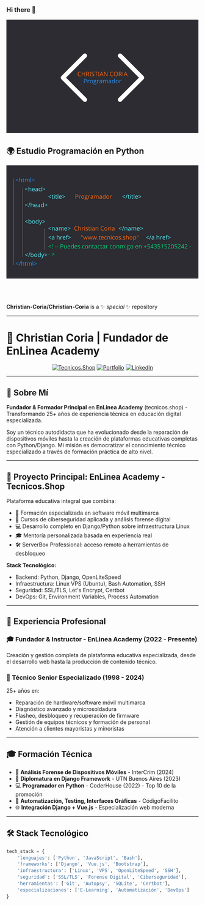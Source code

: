 ### Hi there 👋 
![Banner](./2.png)

## 🌍 Estudio Programación en Python
![Python Study](./1.png)

<br/><br/>

**Christian-Coria/Christian-Coria** is a ✨ *special* ✨ repository

---

# 👋 Christian Coria | Fundador de EnLinea Academy

<div align="center">
  
  [![Tecnicos.Shop](https://img.shields.io/badge/🚀_Proyecto_Principal-Tecnicos.Shop-blue?style=for-the-badge)](https://tecnicos.shop)
  [![Portfolio](https://img.shields.io/badge/Portfolio-Visitar-green?style=for-the-badge)](https://tecnicos.shop/portfolio/)
  [![LinkedIn](https://img.shields.io/badge/LinkedIn-Conectar-0077B5?style=for-the-badge&logo=linkedin)](https://linkedin.com/in/christian-coria)
  
</div>

---

## 🎯 Sobre Mí

**Fundador & Formador Principal** en **EnLinea Academy** (tecnicos.shop) - Transformando 25+ años de experiencia técnica en educación digital especializada.

Soy un técnico autodidacta que ha evolucionado desde la reparación de dispositivos móviles hasta la creación de plataformas educativas completas con Python/Django. Mi misión es democratizar el conocimiento técnico especializado a través de formación práctica de alto nivel.

---

## 🚀 Proyecto Principal: **EnLinea Academy - Tecnicos.Shop**

Plataforma educativa integral que combina:
- 📱 Formación especializada en software móvil multimarca
- 🔐 Cursos de ciberseguridad aplicada y análisis forense digital
- 💻 Desarrollo completo en Django/Python sobre infraestructura Linux
- 🎓 Mentoría personalizada basada en experiencia real
- 🛠️ ServerBox Professional: acceso remoto a herramientas de desbloqueo

**Stack Tecnológico:**
- Backend: Python, Django, OpenLiteSpeed
- Infraestructura: Linux VPS (Ubuntu), Bash Automation, SSH
- Seguridad: SSL/TLS, Let's Encrypt, Certbot
- DevOps: Git, Environment Variables, Process Automation

---

## 💼 Experiencia Profesional

### 🎓 Fundador & Instructor - EnLinea Academy (2022 - Presente)
Creación y gestión completa de plataforma educativa especializada, desde el desarrollo web hasta la producción de contenido técnico.

### 🔧 Técnico Senior Especializado (1998 - 2024)
25+ años en:
- Reparación de hardware/software móvil multimarca
- Diagnóstico avanzado y microsoldadura
- Flasheo, desbloqueo y recuperación de firmware
- Gestión de equipos técnicos y formación de personal
- Atención a clientes mayoristas y minoristas

---

## 🎓 Formación Técnica

- 🎯 **Análisis Forense de Dispositivos Móviles** - InterCrim (2024)
- 🐍 **Diplomatura en Django Framework** - UTN Buenos Aires (2023)
- 💻 **Programador en Python** - CoderHouse (2022) - Top 10 de la promoción
- 🔧 **Automatización, Testing, Interfaces Gráficas** - CódigoFacilito
- 🌐 **Integración Django + Vue.js** - Especialización web moderna

---

## 🛠️ Stack Tecnológico
```python
tech_stack = {
    'lenguajes': ['Python', 'JavaScript', 'Bash'],
    'frameworks': ['Django', 'Vue.js', 'Bootstrap'],
    'infraestructura': ['Linux', 'VPS', 'OpenLiteSpeed', 'SSH'],
    'seguridad': ['SSL/TLS', 'Forense Digital', 'Ciberseguridad'],
    'herramientas': ['Git', 'Autopsy', 'SQLite', 'Certbot'],
    'especializaciones': ['E-Learning', 'Automatización', 'DevOps']
}
